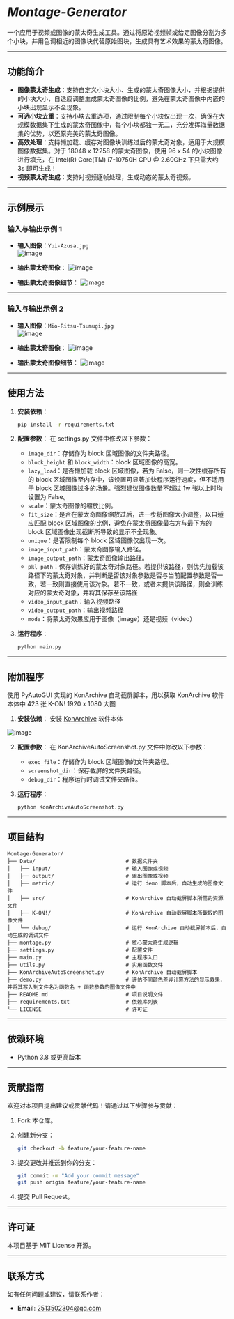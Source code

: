 # ***Montage-Generator***

一个应用于视频或图像的蒙太奇生成工具。通过将原始视频帧或给定图像分割为多个小块，并用色调相近的图像块代替原始图块，生成具有艺术效果的蒙太奇图像。

---

## 功能简介

- **图像蒙太奇生成**：支持自定义小块大小、生成的蒙太奇图像大小，并根据提供的小块大小，自适应调整生成蒙太奇图像的比例，避免在蒙太奇图像中内嵌的小块出现显示不全现象。
- **可选小块去重**：支持小块去重选项，通过限制每个小块仅出现一次，确保在大规模数据集下生成的蒙太奇图像中，每个小块都独一无二，充分发挥海量数据集的优势，以还原完美的蒙太奇图像。
- **高效处理**：支持懒加载、缓存对图像块训练过后的蒙太奇对象，适用于大规模图像数据集。对于 18048 x 12258 的蒙太奇图像，使用 96 x 54 的小块图像进行填充，在 Intel(R) Core(TM) i7-10750H CPU @ 2.60GHz 下只需大约 3s 即可生成！
- **视频蒙太奇生成**：支持对视频逐帧处理，生成动态的蒙太奇视频。

---

## 示例展示

### 输入与输出示例 1

- **输入图像**：`Yui-Azusa.jpg`  
![image](https://github.com/user-attachments/assets/1d644b2d-8966-4907-a7e4-89d198d6a5a6)

- **输出蒙太奇图像**：
![image](https://github.com/user-attachments/assets/ab7c9938-1125-4d5e-88b9-abb45ea32a0c)

- **输出蒙太奇图像细节**：
![image](https://github.com/user-attachments/assets/5e844eee-957a-40cc-9dff-95e81894c018)

---
### 输入与输出示例 2

- **输入图像**：`Mio-Ritsu-Tsumugi.jpg`  
![image](https://github.com/user-attachments/assets/5b34b8e0-b419-428a-91fa-36b2706e74bc)

- **输出蒙太奇图像**：
![image](https://github.com/user-attachments/assets/ef4a7aa5-6cf7-4b65-8753-c2719aa5fee4)

- **输出蒙太奇图像细节**：
![image](https://github.com/user-attachments/assets/432d6e8e-15e1-4338-96b7-f161d7531c49)

---

## 使用方法

1. **安装依赖**：
   ```bash
   pip install -r requirements.txt
   ```
   
2. **配置参数**：
   在 settings.py 文件中修改以下参数：
   - `image_dir`：存储作为 block 区域图像的文件夹路径。
   - `block_height` 和 `block_width`：block 区域图像的高宽。
   - `lazy_load`：是否懒加载 block 区域图像，若为 False，则一次性缓存所有的 block 区域图像至内存中，该设置可显著加快程序运行速度，但不适用于 block 区域图像过多的场景。强烈建议图像数量不超过 1w 张以上时均设置为 False。
   - `scale`：蒙太奇图像的缩放比例。
   - `fit_size`：是否在蒙太奇图像缩放过后，进一步将图像大小调整，以自适应匹配 block 区域图像的比例，避免在蒙太奇图像最右方与最下方的 block 区域图像出现截断所导致的显示不全现象。
   - `unique`：是否限制每个 block 区域图像仅出现一次。
   - `image_input_path`：蒙太奇图像输入路径。
   - `image_output_path`：蒙太奇图像输出路径。
   - `pkl_path`：保存训练好的蒙太奇对象路径。若提供该路径，则优先加载该路径下的蒙太奇对象，并判断是否该对象参数是否与当前配置参数是否一致，若一致则直接使用该对象。若不一致，或者未提供该路径，则会训练对应的蒙太奇对象，并将其保存至该路径
   - `video_input_path`：输入视频路径
   - `video_output_path`：输出视频路径
   - `mode`：将蒙太奇效果应用于图像（image）还是视频（video）

3. **运行程序**：
   ```bash
   python main.py
   ```
   
---

## 附加程序

使用 PyAutoGUI 实现的 KonArchive 自动截屏脚本，用以获取 KonArchive 软件本体中 423 张 K-ON! 1920 x 1080 大图

1. **安装依赖**：
安装 [KonArchive](https://archive.org/details/k-on-k-on-movie-illustration-archives-2009-2012) 软件本体

![image](https://github.com/user-attachments/assets/7a5ee476-3638-43a0-9401-05e8501ae543)

2. **配置参数**：
   在 KonArchiveAutoScreenshot.py 文件中修改以下参数：
   - `exec_file`：存储作为 block 区域图像的文件夹路径。
   - `screenshot_dir`：保存截屏的文件夹路径。
   - `debug_dir`：程序运行时调试文件夹路径。

3. **运行程序**：
   ```bash
   python KonArchiveAutoScreenshot.py
   ```
   
---

## 项目结构

```
Montage-Generator/
├── Data/                             # 数据文件夹
│   ├── input/                        # 输入图像或视频
│   ├── output/                       # 输出图像或视频
│   ├── metric/                       # 运行 demo 脚本后，自动生成的图像文件
│   ├── src/                          # KonArchive 自动截屏脚本所需的资源文件
│   ├── K-ON!/                        # KonArchive 自动截屏脚本所截取的图像文件
│   └── debug/                        # 运行 KonArchive 自动截屏脚本后，自动生成的调试文件
├── montage.py                        # 核心蒙太奇生成逻辑
├── settings.py                       # 配置文件
├── main.py                           # 主程序入口
├── utils.py                          # 实用函数文件
├── KonArchiveAutoScreenshot.py       # KonArchive 自动截屏脚本
├── demo.py                           # 评估不同颜色差异计算方法的显示效果，并将其写入到文件名为函数名 + 函数参数的图像文件中
├── README.md                         # 项目说明文件
├── requirements.txt                  # 依赖库列表
└── LICENSE                           # 许可证
```

---

## 依赖环境

- Python 3.8 或更高版本

---

## 贡献指南

欢迎对本项目提出建议或贡献代码！请通过以下步骤参与贡献：

1. Fork 本仓库。

2. 创建新分支：
   ```bash
   git checkout -b feature/your-feature-name
   ```
   
3. 提交更改并推送到你的分支：
   ```bash
   git commit -m "Add your commit message"
   git push origin feature/your-feature-name
   ```

4. 提交 Pull Request。

---
## 许可证

本项目基于 MIT License 开源。

---
## 联系方式

如有任何问题或建议，请联系作者：
- **Email**: 2513502304@qq.com

